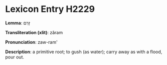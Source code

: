 # Lexicon Entry H2229

**Lemma**: זָרַם

**Transliteration (xlit)**: zâram

**Pronunciation**: zaw-ram'

**Description**:
a primitive root; to gush (as water); carry away as with a flood, pour out.
